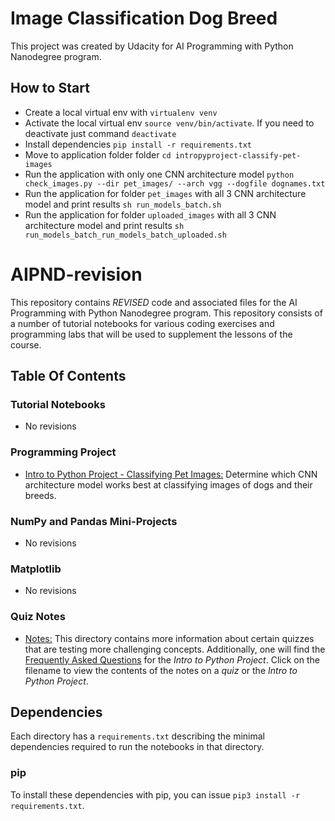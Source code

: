 # Image Classification Dog Breed
This project was created by Udacity for AI Programming with Python Nanodegree program.

## How to Start
- Create a local virtual env with `virtualenv venv`
- Activate the local virtual env `source venv/bin/activate`. If you need to deactivate just command `deactivate`
- Install dependencies `pip install -r requirements.txt`
- Move to application folder folder `cd intropyproject-classify-pet-images`
- Run the application with only one CNN architecture model `python check_images.py --dir pet_images/ --arch vgg --dogfile dognames.txt`
- Run the application for folder `pet_images` with all 3 CNN architecture model and print results `sh run_models_batch.sh`
- Run the application for folder `uploaded_images` with all 3 CNN architecture model and print results `sh run_models_batch_run_models_batch_uploaded.sh`

# AIPND-revision
This repository contains _REVISED_ code and associated files for the AI Programming with Python Nanodegree program. This repository consists of a number of tutorial notebooks for various coding exercises and programming labs that will be used to supplement the lessons of the course.

## Table Of Contents

### Tutorial Notebooks
* No revisions

### Programming Project
* [Intro to Python Project - Classifying Pet Images:](https://github.com/udacity/AIPND-revision/tree/master/intropyproject-classify-pet-images "Classifying Pet Images Project") Determine which CNN architecture model works best at classifying images of dogs and their breeds.

### NumPy and Pandas Mini-Projects
* No revisions 

### Matplotlib
* No revisions 

### Quiz Notes
* [Notes:](https://github.com/udacity/AIPND-revision/tree/master/notes "Notes") This directory contains more information about certain quizzes that are testing more challenging concepts. Additionally, one will find the [Frequently Asked Questions](https://github.com/udacity/AIPND-revision/blob/master/notes/project_intro-to-python.md) for the _Intro to Python Project_. Click on the filename to view the contents of the notes on a _quiz_ or the _Intro to Python Project_.

## Dependencies

Each directory has a `requirements.txt` describing the minimal dependencies required to run the notebooks in that directory.

### pip

To install these dependencies with pip, you can issue `pip3 install -r requirements.txt`.

